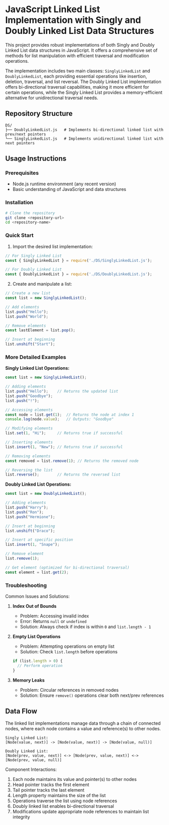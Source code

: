 # JavaScript Linked List Implementation with Singly and Doubly Linked List Data Structures

This project provides robust implementations of both Singly and Doubly Linked List data structures in JavaScript. It offers a comprehensive set of methods for list manipulation with efficient traversal and modification operations.

The implementation includes two main classes: `SinglyLinkedList` and `DoublyLinkedList`, each providing essential operations like insertion, deletion, traversal, and list reversal. The Doubly Linked List implementation offers bi-directional traversal capabilities, making it more efficient for certain operations, while the Singly Linked List provides a memory-efficient alternative for unidirectional traversal needs.

## Repository Structure
```
DS/
├── DoublyLinkedList.js   # Implements bi-directional linked list with prev/next pointers
└── SinglyLinkedList.js   # Implements unidirectional linked list with next pointers
```

## Usage Instructions
### Prerequisites
- Node.js runtime environment (any recent version)
- Basic understanding of JavaScript and data structures

### Installation
```bash
# Clone the repository
git clone <repository-url>
cd <repository-name>
```

### Quick Start
1. Import the desired list implementation:

```javascript
// For Singly Linked List
const { SinglyLinkedList } = require('./DS/SinglyLinkedList.js');

// For Doubly Linked List
const { DoublyLinkedList } = require('./DS/DoublyLinkedList.js');
```

2. Create and manipulate a list:

```javascript
// Create a new list
const list = new SinglyLinkedList();

// Add elements
list.push("Hello");
list.push("World");

// Remove elements
const lastElement = list.pop();

// Insert at beginning
list.unshift("Start");
```

### More Detailed Examples

**Singly Linked List Operations:**
```javascript
const list = new SinglyLinkedList();

// Adding elements
list.push("Hello");    // Returns the updated list
list.push("Goodbye");
list.push("!");

// Accessing elements
const node = list.get(1);  // Returns the node at index 1
console.log(node.value);   // Outputs: "Goodbye"

// Modifying elements
list.set(1, "Hi");     // Returns true if successful

// Inserting elements
list.insert(1, "New"); // Returns true if successful

// Removing elements
const removed = list.remove(1); // Returns the removed node

// Reversing the list
list.reverse();        // Returns the reversed list
```

**Doubly Linked List Operations:**
```javascript
const list = new DoublyLinkedList();

// Adding elements
list.push("Harry");
list.push("Ron");
list.push("Hermione");

// Insert at beginning
list.unshift("Draco");

// Insert at specific position
list.insert(1, "Snape");

// Remove element
list.remove(1);

// Get element (optimized for bi-directional traversal)
const element = list.get(2);
```

### Troubleshooting

Common Issues and Solutions:

1. **Index Out of Bounds**
   - Problem: Accessing invalid index
   - Error: Returns `null` or `undefined`
   - Solution: Always check if index is within `0` and `list.length - 1`

2. **Empty List Operations**
   - Problem: Attempting operations on empty list
   - Solution: Check `list.length` before operations
   ```javascript
   if (list.length > 0) {
     // Perform operation
   }
   ```

3. **Memory Leaks**
   - Problem: Circular references in removed nodes
   - Solution: Ensure `remove()` operations clear both next/prev references

## Data Flow

The linked list implementations manage data through a chain of connected nodes, where each node contains a value and reference(s) to other nodes.

```ascii
Singly Linked List:
[Node(value, next)] -> [Node(value, next)] -> [Node(value, null)]

Doubly Linked List:
[Node(prev, value, next)] <-> [Node(prev, value, next)] <-> [Node(prev, value, null)]
```

Component Interactions:
1. Each node maintains its value and pointer(s) to other nodes
2. Head pointer tracks the first element
3. Tail pointer tracks the last element
4. Length property maintains the size of the list
5. Operations traverse the list using node references
6. Doubly linked list enables bi-directional traversal
7. Modifications update appropriate node references to maintain list integrity